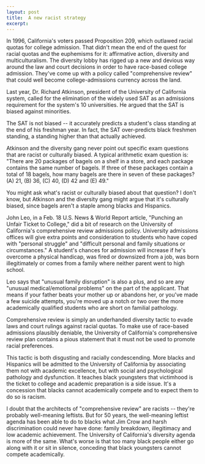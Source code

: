 ```yaml
---
layout: post
title:  A new racist strategy
excerpt:
---
```












In 1996, California's voters passed Proposition 209, which outlawed racial quotas for college admission. That didn't mean the end of the quest for racial quotas and the euphemisms for it: affirmative action, diversity and multiculturalism. The diversity lobby has rigged up a new and devious way around the law and court decisions in order to have race-based college admission. They've come up with a policy called "comprehensive review" that could well become college-admissions currency across the land.

Last year, Dr. Richard Atkinson, president of the University of California system, called for the elimination of the widely used SAT as an admissions requirement for the system's 10 universities. He argued that the SAT is biased against minorities.

The SAT is not biased -- it accurately predicts a student's class standing at the end of his freshman year. In fact, the SAT over-predicts black freshmen standing, a standing higher than that actually achieved.

Atkinson and the diversity gang never point out specific exam questions that are racist or culturally biased. A typical arithmetic exam question is: "There are 20 packages of bagels on a shelf in a store, and each package contains the same number of bagels. If three of these packages contain a total of 18 bagels, how many bagels are there in seven of these packages? (A) 21, (B) 36, (C) 40, (D) 42 and (E) 49."

You might ask what's racist or culturally biased about that question? I don't know, but Atkinson and the diversity gang might argue that it's culturally biased, since bagels aren't a staple among blacks and Hispanics.

John Leo, in a Feb. 18 U.S. News & World Report article, "Punching an Unfair Ticket to College," did a bit of research on the University of California's comprehensive review admissions policy. University admissions offices will give extra points and consideration to students who have coped with "personal struggle" and "difficult personal and family situations or circumstances." A student's chances for admission will increase if he's overcome a physical handicap, was fired or downsized from a job, was born illegitimately or comes from a family where neither parent went to high school.

Leo says that "unusual family disruption" is also a plus, and so are any "unusual medical/emotional problems" on the part of the applicant. That means if your father beats your mother up or abandons her, or you've made a few suicide attempts, you're moved up a notch or two over the more academically qualified students who are short on familial pathology.

Comprehensive review is simply an underhanded diversity tactic to evade laws and court rulings against racial quotas. To make use of race-based admissions plausibly deniable, the University of California's comprehensive review plan contains a pious statement that it must not be used to promote racial preferences.

This tactic is both disgusting and racially condescending. More blacks and Hispanics will be admitted to the University of California by associating them not with academic excellence, but with social and psychological pathology and dysfunction. It teaches black youngsters that victimhood is the ticket to college and academic preparation is a side issue. It's a concession that blacks cannot academically compete and to expect them to do so is racism.

I doubt that the architects of "comprehensive review" are racists -- they're probably well-meaning leftists. But for 50 years, the well-meaning leftist agenda has been able to do to blacks what Jim Crow and harsh discrimination could never have done: family breakdown, illegitimacy and low academic achievement. The University of California's diversity agenda is more of the same. What's worse is that too many black people either go along with it or sit in silence, conceding that black youngsters cannot compete academically.


